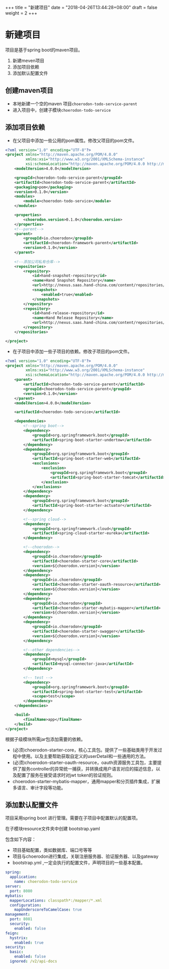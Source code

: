 +++
title = "新建项目"
date = "2018-04-26T13:44:28+08:00"
draft = false
weight = 2
+++

# 新建项目

项目是基于spring boot的maven项目。

1. 新建meven项目
2. 添加项目依赖
3. 添加默认配置文件

## 创建maven项目

* 本地新建一个空的maven 项目```choerodon-todo-service-parent```
* 进入项目中，创建子模块```choerodon-todo-service```

## 添加项目依赖

* 在父项目中添加一些公用的pom属性。修改父项目的pom文件。

```xml
<?xml version="1.0" encoding="UTF-8"?>
<project xmlns="http://maven.apache.org/POM/4.0.0"
         xmlns:xsi="http://www.w3.org/2001/XMLSchema-instance"
         xsi:schemaLocation="http://maven.apache.org/POM/4.0.0 http://maven.apache.org/xsd/maven-4.0.0.xsd">
    <modelVersion>4.0.0</modelVersion>

    <groupId>choerodon-todo-service-parent</groupId>
    <artifactId>choerodon-todo-service-parent</artifactId>
    <packaging>pom</packaging>
    <version>0.1.0</version>
    <modules>
        <module>choerodon-todo-service</module>
    </modules>

    <properties>
        <choerodon.version>0.1.0</choerodon.version>
    </properties>
    <!--parent-->
    <parent>
        <groupId>io.choerodon</groupId>
        <artifactId>choerodon-framework-parent</artifactId>
        <version>0.1.0</version>
    </parent>
    
    <!--添加公司私有仓库-->
    <repositories>
        <repository>
            <id>hand-snapshot-repository</id>
            <name>Hand Snapshot Repository</name>
            <url>http://nexus.saas.hand-china.com/content/repositories/rdcsnapshot/</url>
            <snapshots>
                <enabled>true</enabled>
            </snapshots>
        </repository>
        <repository>
            <id>hand-release-repository</id>
            <name>Hand Release Repository</name>
            <url>http://nexus.saas.hand-china.com/content/repositories/rdc/</url>
        </repository>
    </repositories>

</project>
```

* 在子项目中添加一些子项目的依赖。修改子项目的pom文件。

```xml
<?xml version="1.0" encoding="UTF-8"?>
<project xmlns="http://maven.apache.org/POM/4.0.0"
         xmlns:xsi="http://www.w3.org/2001/XMLSchema-instance"
         xsi:schemaLocation="http://maven.apache.org/POM/4.0.0 http://maven.apache.org/xsd/maven-4.0.0.xsd">
    <parent>
        <artifactId>choerodon-todo-service-parent</artifactId>
        <groupId>choerodon-todo-service-parent</groupId>
        <version>0.1.0</version>
    </parent>
    <modelVersion>4.0.0</modelVersion>

    <artifactId>choerodon-todo-service</artifactId>

    <dependencies>
        <!--spring boot-->
        <dependency>
            <groupId>org.springframework.boot</groupId>
            <artifactId>spring-boot-starter-undertow</artifactId>
        </dependency>
        <dependency>
            <groupId>org.springframework.boot</groupId>
            <artifactId>spring-boot-starter-web</artifactId>
            <exclusions>
                <exclusion>
                    <groupId>org.springframework.boot</groupId>
                    <artifactId>spring-boot-starter-tomcat</artifactId>
                </exclusion>
            </exclusions>
        </dependency>
        <dependency>
            <groupId>org.springframework.boot</groupId>
            <artifactId>spring-boot-starter-actuator</artifactId>
        </dependency>

        <!--spring cloud-->
        <dependency>
            <groupId>org.springframework.cloud</groupId>
            <artifactId>spring-cloud-starter-eureka</artifactId>
        </dependency>

        <!--choerodon-->
        <dependency>
            <groupId>io.choerodon</groupId>
            <artifactId>choerodon-starter-core</artifactId>
            <version>${choerodon.version}</version>
        </dependency>
        <dependency>
            <groupId>io.choerodon</groupId>
            <artifactId>choerodon-starter-oauth-resource</artifactId>
            <version>${choerodon.version}</version>
        </dependency>
        <dependency>
            <groupId>io.choerodon</groupId>
            <artifactId>choerodon-starter-mybatis-mapper</artifactId>
            <version>${choerodon.version}</version>
        </dependency>
        <dependency>
            <groupId>io.choerodon</groupId>
            <artifactId>choerodon-starter-swagger</artifactId>
            <version>${choerodon.version}</version>
        </dependency>

        <!--other dependencies-->
        <dependency>
            <groupId>mysql</groupId>
            <artifactId>mysql-connector-java</artifactId>
        </dependency>

        <!-- test -->
        <dependency>
            <groupId>org.springframework.boot</groupId>
            <artifactId>spring-boot-starter-test</artifactId>
            <scope>test</scope>
        </dependency>
    </dependencies>

    <build>
        <finalName>app</finalName>
    </build>
</project>
```

根据子级模块所需jar包添加需要的依赖。

* (必须)choerodon-starter-core，核心工具包。提供了一些基础类用于开发过程中使用。以及主要帮助获取自定义的userDetail和一些通用的方法。
* (必须)choerodon-starter-oauth-resource，oauth资源服务工具包，主要提供了服务controller的异常统一捕获，并转换成用户语言对应的描述信息，以及配置了服务在接受请求时对jwt token的验证规则。
* choerodon-starter-mybatis-mapper，通用mapper和分页插件集成，扩展多语言、审计字段等功能。

## 添加默认配置文件

项目采用spring boot 进行管理。需要在子项目中配置默认的配置项。

在子模块resource文件夹中创建 bootstrap.yaml

包含如下内容：

* 项目基础配置，类如数据库、端口号等等
* 项目与choerodon进行集成，关联注册服务器、验证服务器、以及gateway
* bootstrap.yml ,一定会执行的配置文件，声明项目的一些基本配置。


``` yaml
spring:
  application:
    name: choerodon-todo-service
server:
  port: 8080
mybatis:
  mapperLocations: classpath*:/mapper/*.xml
  configuration:
    mapUnderscoreToCamelCase: true
management:
  port: 8081
  security:
    enabled: false
feign:
  hystrix:
    enabled: true
security:
  basic:
    enabled: false
  ignored: /v2/api-docs
```
